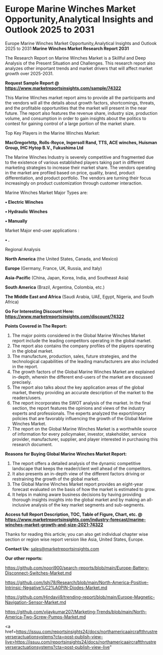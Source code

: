 # Europe Marine Winches Market Opportunity,Analytical Insights and Outlook 2025 to 2031
Europe Marine Winches Market Opportunity,Analytical Insights and Outlook 2025 to 2031
<strong>Marine Winches Market Research Report 2031</strong>

The Research Report on Marine Winches Market is a Skillful and Deep Analysis of the Present Situation and Challenges. This research report also analyzes other important trends and market drivers that will affect market growth over 2025-2031.

<strong>Request Sample Report @ <a href=https://www.marketreportsinsights.com/sample/74322>https://www.marketreportsinsights.com/sample/74322</a></strong>

This Marine Winches market report aims to provide all the participants and the vendors will all the details about growth factors, shortcomings, threats, and the profitable opportunities that the market will present in the near future. The report also features the revenue share, industry size, production volume, and consumption in order to gain insights about the politics to contest for gaining control of a large portion of the market share.

Top Key Players in the Marine Winches Market:

<strong>MacGregorhttp, Rolls-Royce, Ingersoll Rand, TTS, ACE winches, Huisman Group, IHC Hytop B.V., Fukushima Ltd</strong>

The Marine Winches Industry is severely competitive and fragmented due to the existence of various established players taking part in different marketing strategies to increase their market share. The vendors operating in the market are profiled based on price, quality, brand, product differentiation, and product portfolio. The vendors are turning their focus increasingly on product customization through customer interaction.

Marine Winches Market Major Types are:

<strong>• Electric Winches

• Hydraulic Winches

• Manually</strong>

Market Major end-user applications :

<strong>• .</strong>

Regional Analysis

</u><strong><b>North America</b></strong> (the United States, Canada, and Mexico)

<strong><b>Europe </b></strong>(Germany, France, UK, Russia, and Italy)

<strong><b>Asia-Pacific</b></strong> (China, Japan, Korea, India, and Southeast Asia)

<strong><b>South America</b></strong> (Brazil, Argentina, Colombia, etc.)

<strong><b>The Middle East and Africa</b></strong> (Saudi Arabia, UAE, Egypt, Nigeria, and South Africa)

<strong>Go For Interesting Discount Here: <a href=https://www.marketreportsinsights.com/discount/74322>https://www.marketreportsinsights.com/discount/74322</a></strong>

<strong>Points Covered in The Report:</strong>
<ol>
  <li>The major points considered in the Global Marine Winches Market report include the leading competitors operating in the global market.</li>
  <li>The report also contains the company profiles of the players operating in the global market.</li>
  <li>The manufacture, production, sales, future strategies, and the technological capabilities of the leading manufacturers are also included in the report.</li>
  <li>The growth factors of the Global Marine Winches Market are explained in-depth, wherein the different end-users of the market are discussed precisely.</li>
  <li>The report also talks about the key application areas of the global market, thereby providing an accurate description of the market to the readers/users.</li>
  <li>The report incorporates the SWOT analysis of the market. In the final section, the report features the opinions and views of the industry experts and professionals. The experts analyzed the export/import policies that are favorably influencing the growth of the Global Marine Winches Market.</li>
  <li>The report on the Global Marine Winches Market is a worthwhile source of information for every policymaker, investor, stakeholder, service provider, manufacturer, supplier, and player interested in purchasing this research document.</li>
</ol>
<strong>Reasons for Buying Global Marine Winches Market Report:</strong>

<ol>
  <li>The report offers a detailed analysis of the dynamic competitive landscape that keeps the reader/client well ahead of the competitors.</li>
  <li>It also presents an in-depth view of the different factors driving or restraining the growth of the global market.</li>
  <li>The Global Marine Winches Market report provides an eight-year forecast evaluated on the basis of how the market is estimated to grow.</li>
  <li>It helps in making aware business decisions by having providing thorough insights insights into the global market and by making an all-inclusive analysis of the key market segments and sub-segments.</li>
</ol>
<strong>Access full Report Description, TOC, Table of Figure, Chart, etc. @ <a href=https://www.marketreportsinsights.com/industry-forecast/marine-winches-market-growth-and-size-2021-74322>https://www.marketreportsinsights.com/industry-forecast/marine-winches-market-growth-and-size-2021-74322</a></strong>


Thanks for reading this article; you can also get individual chapter wise section or region wise report version like Asia, United States, Europe.

<strong>Contact Us:</strong>
sales@marketreportsinsights.com

<strong>Our other reports:</strong>

<a href=https://github.com/noori900/search-reports/blob/main/Europe-Battery-Disconnect-Switches-Market.md>https://github.com/noori900/search-reports/blob/main/Europe-Battery-Disconnect-Switches-Market.md</a>

<a href=https://github.com/Ishi78/Research/blob/main/North-America-Positive-Intrinsic-Negative%C2%A0PIN-Diodes-Market.md>https://github.com/Ishi78/Research/blob/main/North-America-Positive-Intrinsic-Negative%C2%A0PIN-Diodes-Market.md</a>

<a href=https://github.com/Hindavii9/trending-report/blob/main/Europe-Magnetic-Navigation-Sensor-Market.md>https://github.com/Hindavii9/trending-report/blob/main/Europe-Magnetic-Navigation-Sensor-Market.md</a>

<a href=https://github.com/vijaykumar207/Marketing-Trends/blob/main/North-America-Two-Screw-Pumps-Market.md>https://github.com/vijaykumar207/Marketing-Trends/blob/main/North-America-Two-Screw-Pumps-Market.md</a>

<a href=https://issuu.com/reportsinsights24/docs/northamericaaircraftthrustreverseractuationsystems?cta=post-publish-view-live>https://issuu.com/reportsinsights24/docs/northamericaaircraftthrustreverseractuationsystems?cta=post-publish-view-live</a>"
